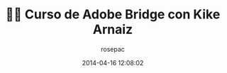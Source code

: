 ---
author: rosepac
bootstrap: true
title: "👩‍🏫 Curso de Adobe Bridge con Kike Arnaiz"
description: "📸 Curso de Adobe Bridge, el Software de Organización de Fotografías con Kike Arnaiz"
excerpt: "📸 Curso de Adobe Bridge, el Software de Organización de Fotografías con Kike Arnaiz"
header:
  video:
    id: playlist?list=PLyNvsloSbd7P2amIVOuHhKET92umI1znw
    provider: youtube
comments: false
date: 2014-04-16 12:08:02
tags:
- Kike Arnaiz
- Bridge
- Adobe
categories:
- Vídeotutorial Fotografía
sidebar:
- title: "Menú Videoteca"
  nav: vteca
---